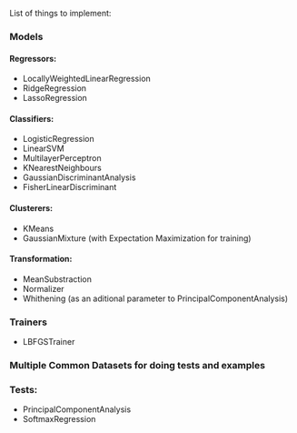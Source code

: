List of things to implement:

### Models
#### Regressors:
- LocallyWeightedLinearRegression
- RidgeRegression
- LassoRegression

#### Classifiers:
- LogisticRegression
- LinearSVM
- MultilayerPerceptron
- KNearestNeighbours
- GaussianDiscriminantAnalysis
- FisherLinearDiscriminant

#### Clusterers:
- KMeans
- GaussianMixture (with Expectation Maximization for training)

#### Transformation:
- MeanSubstraction
- Normalizer
- Whithening (as an aditional parameter to PrincipalComponentAnalysis)

### Trainers
- LBFGSTrainer

### Multiple Common Datasets for doing tests and examples

### Tests:
- PrincipalComponentAnalysis
- SoftmaxRegression